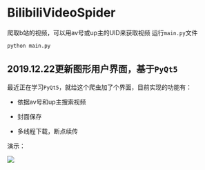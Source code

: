 # BilibiliVideoSpider

爬取b站的视频，可以用av号或up主的UID来获取视频
运行`main.py`文件

```bash
python main.py
```

## 2019.12.22更新图形用户界面，基于`PyQt5`

最近正在学习`PyQt5`，就给这个爬虫加了个界面，目前实现的功能有：

* 依据av号和up主搜索视频

* 封面保存

* 多线程下载，断点续传

演示：

![](./img/演示.gif)
